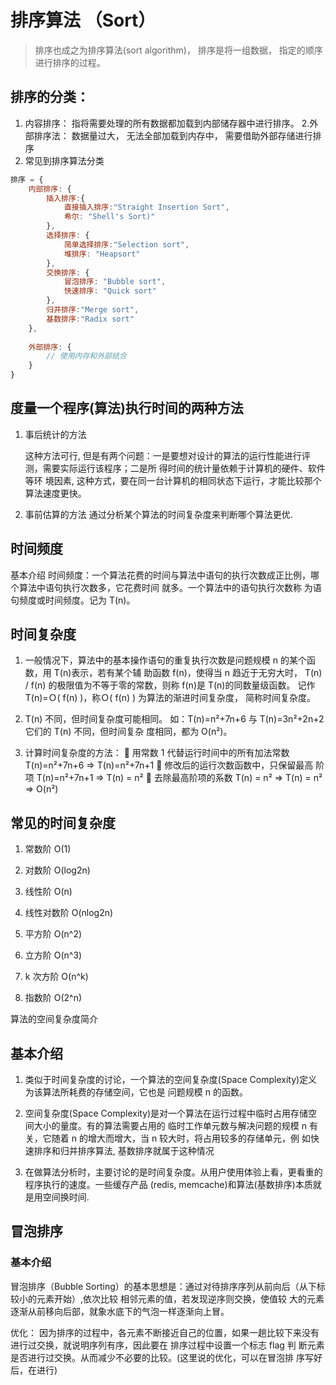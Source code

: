 # 排序算法 （Sort）

>排序也成之为排序算法(sort algorithm)， 排序是将一组数据， 指定的顺序进行排序的过程。

## 排序的分类：
1. 内容排序：
指将需要处理的所有数据都加载到内部储存器中进行排序。
2.外部排序法：
数据量过大， 无法全部加载到内存中， 需要借助外部存储进行排序
3. 常见到排序算法分类
~~~javascript
排序 = {
    内部排序: {
        插入排序:{
            直接插入排序:"Straight Insertion Sort",
            希尔: "Shell's Sort)"
        },
        选择排序: {
            简单选择排序:"Selection sort",
            堆排序: "Heapsort"
        },
        交换排序: {
            冒泡排序: "Bubble sort",
            快速排序: "Quick sort"
        },
        归并排序:"Merge sort",
        基数排序:"Radix sort"
    },
    
    外部排序: {
        // 使用内存和外部结合
    }
}
~~~

## 度量一个程序(算法)执行时间的两种方法

1. 事后统计的方法

    这种方法可行, 但是有两个问题：一是要想对设计的算法的运行性能进行评测，需要实际运行该程序；二是所 得时间的统计量依赖于计算机的硬件、软件等环
    境因素, 这种方式，要在同一台计算机的相同状态下运行，才能比较那个算法速度更快。
                              
2. 事前估算的方法 通过分析某个算法的时间复杂度来判断哪个算法更优.

## 时间频度

基本介绍 时间频度：一个算法花费的时间与算法中语句的执行次数成正比例，哪个算法中语句执行次数多，它花费时间 就多。一个算法中的语句执行次数称
为语句频度或时间频度。记为 T(n)。

## 时间复杂度

1. 一般情况下，算法中的基本操作语句的重复执行次数是问题规模 n 的某个函数，用 T(n)表示，若有某个辅 助函数 f(n)，使得当 n 趋近于无穷大时，
T(n) / f(n) 的极限值为不等于零的常数，则称 f(n)是 T(n)的同数量级函数。 记作 T(n)=Ｏ( f(n) )，称Ｏ( f(n) ) 为算法的渐进时间复杂度，
简称时间复杂度。

2. T(n) 不同，但时间复杂度可能相同。 如：T(n)=n²+7n+6 与 T(n)=3n²+2n+2 它们的 T(n) 不同，但时间复杂 度相同，都为 O(n²)。

3. 计算时间复杂度的方法：  用常数 1 代替运行时间中的所有加法常数 T(n)=n²+7n+6 => T(n)=n²+7n+1  修改后的运行次数函数中，只保留最高
阶项 T(n)=n²+7n+1 => T(n) = n²  去除最高阶项的系数 T(n) = n² => T(n) = n² => O(n²)

## 常见的时间复杂度

1. 常数阶 O(1)

2. 对数阶 O(log2n)

3. 线性阶 O(n)

4. 线性对数阶 O(nlog2n)

5. 平方阶 O(n^2)

6. 立方阶 O(n^3)

7. k 次方阶 O(n^k)

8. 指数阶 O(2^n)

算法的空间复杂度简介

## 基本介绍

1. 类似于时间复杂度的讨论，一个算法的空间复杂度(Space Complexity)定义为该算法所耗费的存储空间，它也是 问题规模 n 的函数。

2. 空间复杂度(Space Complexity)是对一个算法在运行过程中临时占用存储空间大小的量度。有的算法需要占用的 临时工作单元数与解决问题的规模 n 有关，它随着 n 的增大而增大，当 n 较大时，将占用较多的存储单元，例 如快速排序和归并排序算法, 基数排序就属于这种情况

3. 在做算法分析时，主要讨论的是时间复杂度。从用户使用体验上看，更看重的程序执行的速度。一些缓存产品 (redis, memcache)和算法(基数排序)本质就是用空间换时间.

## 冒泡排序

### 基本介绍

冒泡排序（Bubble Sorting）的基本思想是：通过对待排序序列从前向后（从下标较小的元素开始）,依次比较 相邻元素的值，若发现逆序则交换，使值较
大的元素逐渐从前移向后部，就象水底下的气泡一样逐渐向上冒。

优化： 因为排序的过程中，各元素不断接近自己的位置，如果一趟比较下来没有进行过交换，就说明序列有序，因此要在 排序过程中设置一个标志 flag 判
断元素是否进行过交换。从而减少不必要的比较。(这里说的优化，可以在冒泡排 序写好后，在进行)